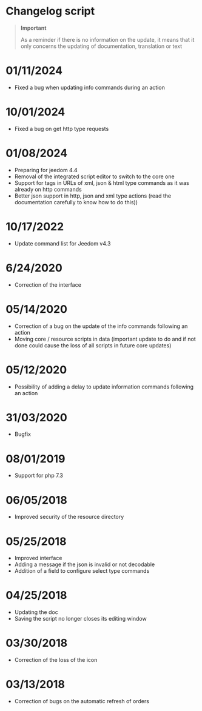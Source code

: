 # Changelog script

>**Important**
>
>As a reminder if there is no information on the update, it means that it only concerns the updating of documentation, translation or text

# 01/11/2024

- Fixed a bug when updating info commands during an action

# 10/01/2024

- Fixed a bug on get http type requests

# 01/08/2024

- Preparing for jeedom 4.4
- Removal of the integrated script editor to switch to the core one
- Support for tags in URLs of xml, json & html type commands as it was already on http commands
- Better json support in http, json and xml type actions (read the documentation carefully to know how to do this))

# 10/17/2022

- Update command list for Jeedom v4.3

# 6/24/2020

- Correction of the interface

# 05/14/2020

- Correction of a bug on the update of the info commands following an action
- Moving core / resource scripts in data (important update to do and if not done could cause the loss of all scripts in future core updates)

# 05/12/2020

- Possibility of adding a delay to update information commands following an action

# 31/03/2020

- Bugfix

# 08/01/2019

- Support for php 7.3

# 06/05/2018

- Improved security of the resource directory

# 05/25/2018

- Improved interface
- Adding a message if the json is invalid or not decodable
- Addition of a field to configure select type commands

# 04/25/2018

- Updating the doc
- Saving the script no longer closes its editing window

# 03/30/2018

- Correction of the loss of the icon

# 03/13/2018

- Correction of bugs on the automatic refresh of orders
